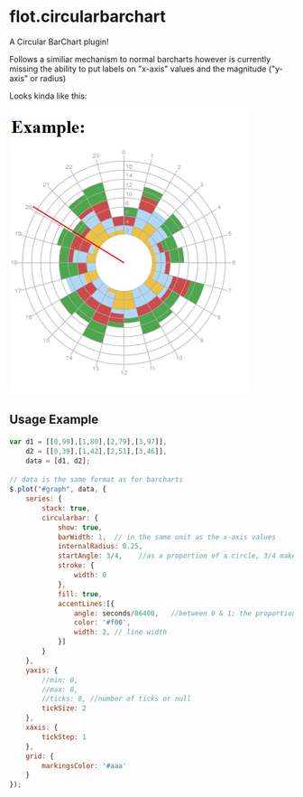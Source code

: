 flot.circularbarchart
=====================

A Circular BarChart plugin!

Follows a similiar mechanism to normal barcharts however is currently missing
the ability to put labels on "x-axis" values and the magnitude ("y-axis" or radius)

Looks kinda like this:

![Example Image](https://raw.githubusercontent.com/mintsoft/flot.circularbarchart/master/Example2.png "Rough Example")

Usage Example
-------------

```javascript
var d1 = [[0,99],[1,80],[2,79],[3,97]],
    d2 = [[0,39],[1,42],[2,51],[3,46]],
    data = [d1, d2];
    
// data is the same format as for barcharts
$.plot("#graph", data, {
	series: {
		stack: true,
		circularbar: {
			show: true,
			barWidth: 1,  // in the same unit as the x-axis values
			internalRadius: 0.25,
			startAngle: 3/4,	//as a proportion of a circle, 3/4 makes 0 at the top
			stroke: {
				width: 0
			},
			fill: true,
			accentLines:[{
				angle: seconds/86400,	//between 0 & 1; the proportion of circle
				color: '#f00',
				width: 2, // line width
			}]
		}
	},
	yaxis: {
		//min: 0,
		//max: 8,
		//ticks: 8, //number of ticks or null
		tickSize: 2
	},
	xaxis: {
		tickStep: 1
	},
	grid: {
		markingsColor: '#aaa'
	}
});
```
